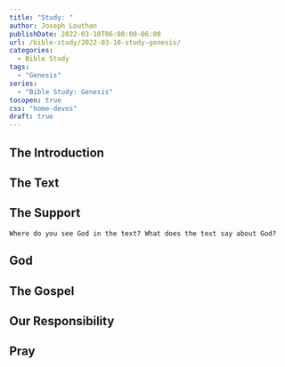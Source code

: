 ```yaml
---
title: "Study: "
author: Joseph Louthan
publishDate: 2022-03-10T06:00:00-06:00
url: /bible-study/2022-03-10-study-genesis/
categories:
  - Bible Study
tags:
  - "Genesis"
series:
  - "Bible Study: Genesis"
tocopen: true
css: "home-devos"
draft: true
---
```

## The Introduction

## The Text

## The Support

<div style="page-break-after: always;"></div>

`Where do you see God in the text? What does the text say about God?`

## God




## The Gospel

## Our Responsibility

## Pray

<div style="font-variant: small-caps;">

</div>
&nbsp;


